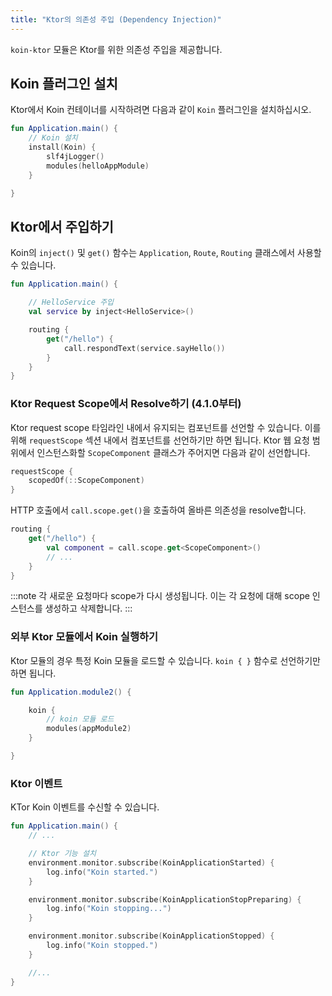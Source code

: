 ```yaml
---
title: "Ktor의 의존성 주입 (Dependency Injection)"
---
```

`koin-ktor` 모듈은 Ktor를 위한 의존성 주입을 제공합니다.

## Koin 플러그인 설치

Ktor에서 Koin 컨테이너를 시작하려면 다음과 같이 `Koin` 플러그인을 설치하십시오.

```kotlin
fun Application.main() {
    // Koin 설치
    install(Koin) {
        slf4jLogger()
        modules(helloAppModule)
    }

}
```

## Ktor에서 주입하기

Koin의 `inject()` 및 `get()` 함수는 `Application`, `Route`, `Routing` 클래스에서 사용할 수 있습니다.

```kotlin
fun Application.main() {

    // HelloService 주입
    val service by inject<HelloService>()

    routing {
        get("/hello") {
            call.respondText(service.sayHello())
        }
    }
}
```

### Ktor Request Scope에서 Resolve하기 (4.1.0부터)

Ktor request scope 타임라인 내에서 유지되는 컴포넌트를 선언할 수 있습니다. 이를 위해 `requestScope` 섹션 내에서 컴포넌트를 선언하기만 하면 됩니다. Ktor 웹 요청 범위에서 인스턴스화할 `ScopeComponent` 클래스가 주어지면 다음과 같이 선언합니다.

```kotlin
requestScope {
    scopedOf(::ScopeComponent)
}
```

HTTP 호출에서 `call.scope.get()`을 호출하여 올바른 의존성을 resolve합니다.

```kotlin
routing {
    get("/hello") {
        val component = call.scope.get<ScopeComponent>()
        // ... 
    }
}
```

:::note
각 새로운 요청마다 scope가 다시 생성됩니다. 이는 각 요청에 대해 scope 인스턴스를 생성하고 삭제합니다.
:::

### 외부 Ktor 모듈에서 Koin 실행하기

Ktor 모듈의 경우 특정 Koin 모듈을 로드할 수 있습니다. `koin { }` 함수로 선언하기만 하면 됩니다.

```kotlin
fun Application.module2() {

    koin {
        // koin 모듈 로드
        modules(appModule2)
    }

}
```

### Ktor 이벤트

KTor Koin 이벤트를 수신할 수 있습니다.

```kotlin
fun Application.main() {
    // ...

    // Ktor 기능 설치
    environment.monitor.subscribe(KoinApplicationStarted) {
        log.info("Koin started.")
    }

    environment.monitor.subscribe(KoinApplicationStopPreparing) {
        log.info("Koin stopping...")
    }

    environment.monitor.subscribe(KoinApplicationStopped) {
        log.info("Koin stopped.")
    }

    //...
}
```